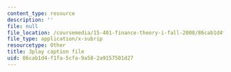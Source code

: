 ```yaml
---
content_type: resource
description: ''
file: null
file_location: /coursemedia/15-401-finance-theory-i-fall-2008/86cab1d4f1fa5cfa9a582a9157501d27_hyc8h5T76BE.vtt
file_type: application/x-subrip
resourcetype: Other
title: 3play caption file
uid: 86cab1d4-f1fa-5cfa-9a58-2a9157501d27
---
```

